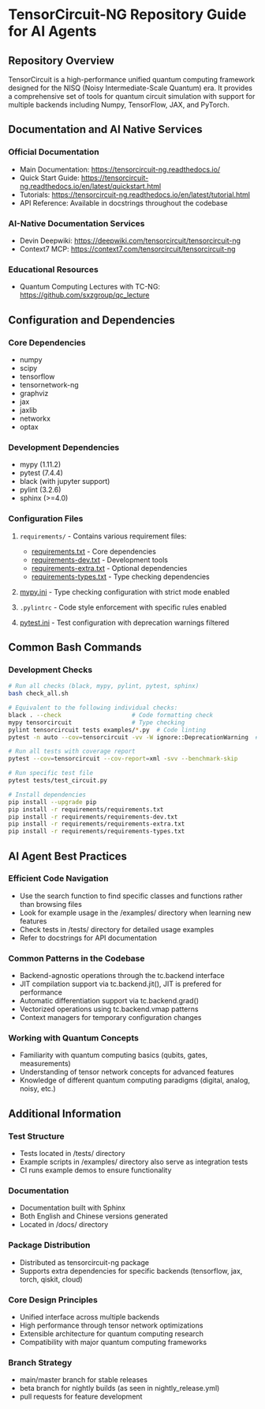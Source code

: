 # TensorCircuit-NG Repository Guide for AI Agents

## Repository Overview

TensorCircuit is a high-performance unified quantum computing framework designed for the NISQ (Noisy Intermediate-Scale Quantum) era. It provides a comprehensive set of tools for quantum circuit simulation with support for multiple backends including Numpy, TensorFlow, JAX, and PyTorch.

## Documentation and AI Native Services

### Official Documentation

- Main Documentation: https://tensorcircuit-ng.readthedocs.io/
- Quick Start Guide: https://tensorcircuit-ng.readthedocs.io/en/latest/quickstart.html
- Tutorials: https://tensorcircuit-ng.readthedocs.io/en/latest/tutorial.html
- API Reference: Available in docstrings throughout the codebase

### AI-Native Documentation Services

- Devin Deepwiki: https://deepwiki.com/tensorcircuit/tensorcircuit-ng
- Context7 MCP: https://context7.com/tensorcircuit/tensorcircuit-ng

### Educational Resources

- Quantum Computing Lectures with TC-NG: https://github.com/sxzgroup/qc_lecture

## Configuration and Dependencies

### Core Dependencies

- numpy
- scipy
- tensorflow
- tensornetwork-ng
- graphviz
- jax
- jaxlib
- networkx
- optax

### Development Dependencies

- mypy (1.11.2)
- pytest (7.4.4)
- black (with jupyter support)
- pylint (3.2.6)
- sphinx (>=4.0)

### Configuration Files

1. `requirements/` - Contains various requirement files:

   - [requirements.txt](file:///Users/shixin/Nutstore%20Files/newwork/quantum-information/codebases/tensorcircuit/requirements/requirements.txt) - Core dependencies
   - [requirements-dev.txt](file:///Users/shixin/Nutstore%20Files/newwork/quantum-information/codebases/tensorcircuit/requirements/requirements-dev.txt) - Development tools
   - [requirements-extra.txt](file:///Users/shixin/Nutstore%20Files/newwork/quantum-information/codebases/tensorcircuit/requirements/requirements-extra.txt) - Optional dependencies
   - [requirements-types.txt](file:///Users/shixin/Nutstore%20Files/newwork/quantum-information/codebases/tensorcircuit/requirements/requirements-types.txt) - Type checking dependencies

2. [mypy.ini](file:///Users/shixin/Nutstore%20Files/newwork/quantum-information/codebases/tensorcircuit/mypy.ini) - Type checking configuration with strict mode enabled

3. `.pylintrc` - Code style enforcement with specific rules enabled

4. [pytest.ini](file:///Users/shixin/Nutstore%20Files/newwork/quantum-information/codebases/tensorcircuit/pytest.ini) - Test configuration with deprecation warnings filtered

## Common Bash Commands

### Development Checks

```bash
# Run all checks (black, mypy, pylint, pytest, sphinx)
bash check_all.sh

# Equivalent to the following individual checks:
black . --check                    # Code formatting check
mypy tensorcircuit                 # Type checking
pylint tensorcircuit tests examples/*.py  # Code linting
pytest -n auto --cov=tensorcircuit -vv -W ignore::DeprecationWarning  # Run tests

# Run all tests with coverage report
pytest --cov=tensorcircuit --cov-report=xml -svv --benchmark-skip

# Run specific test file
pytest tests/test_circuit.py

# Install dependencies
pip install --upgrade pip
pip install -r requirements/requirements.txt
pip install -r requirements/requirements-dev.txt
pip install -r requirements/requirements-extra.txt
pip install -r requirements/requirements-types.txt
```

## AI Agent Best Practices

### Efficient Code Navigation

- Use the search function to find specific classes and functions rather than browsing files
- Look for example usage in the /examples/ directory when learning new features
- Check tests in /tests/ directory for detailed usage examples
- Refer to docstrings for API documentation

### Common Patterns in the Codebase

- Backend-agnostic operations through the tc.backend interface
- JIT compilation support via tc.backend.jit(), JIT is prefered for performance
- Automatic differentiation support via tc.backend.grad()
- Vectorized operations using tc.backend.vmap patterns
- Context managers for temporary configuration changes

### Working with Quantum Concepts

- Familiarity with quantum computing basics (qubits, gates, measurements)
- Understanding of tensor network concepts for advanced features
- Knowledge of different quantum computing paradigms (digital, analog, noisy, etc.)

## Additional Information

### Test Structure

- Tests located in /tests/ directory
- Example scripts in /examples/ directory also serve as integration tests
- CI runs example demos to ensure functionality

### Documentation

- Documentation built with Sphinx
- Both English and Chinese versions generated
- Located in /docs/ directory

### Package Distribution

- Distributed as tensorcircuit-ng package
- Supports extra dependencies for specific backends (tensorflow, jax, torch, qiskit, cloud)

### Core Design Principles

- Unified interface across multiple backends
- High performance through tensor network optimizations
- Extensible architecture for quantum computing research
- Compatibility with major quantum computing frameworks

### Branch Strategy

- main/master branch for stable releases
- beta branch for nightly builds (as seen in nightly_release.yml)
- pull requests for feature development
